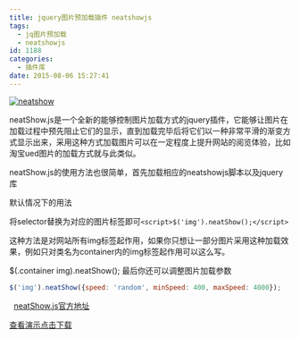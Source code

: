 ```yaml
---
title: jquery图片预加载插件 neatshowjs
tags:
  - jq图片预加载
  - neatshowjs
id: 1188
categories:
  - 插件库
date: 2015-08-06 15:27:41
---
```


[![neatshow](http://www.npm8.com/wp-content/uploads/2015/08/neatshow-650x437.jpg)](http://www.npm8.com/wp-content/uploads/2015/08/neatshow.jpg)

neatShow.js是一个全新的能够控制图片加载方式的jquery插件，它能够让图片在加载过程中预先阻止它们的显示，直到加载完毕后将它们以一种非常平滑的渐变方式显示出来，采用这种方式加载图片可以在一定程度上提升网站的阅览体验，比如淘宝ued图片的加载方式就与此类似。

neatShow.js的使用方法也很简单，首先加载相应的neatshowjs脚本以及jquery库

默认情况下的用法

<script>$(selector).neatShow();</script>

将selector替换为对应的图片标签即可```<script>$('img').neatShow();</script>```

这种方法是对网站所有img标签起作用，如果你只想让一部分图片采用这种加载效果，例如只对类名为container内的img标签起作用可以这么写。

$(.container img).neatShow();
最后你还可以调整图片加载参数

```javascript
$('img').neatShow({speed: 'random', minSpeed: 400, maxSpeed: 4000});
```

&nbsp;
[neatShow.js官方地址](http://stevepapa.com/neatshowjs/)

[查看演示](http://demo.grycheng.com/case/neatshowjs/examples/default.html)[点击下载](http://www.npm8.com/wp-content/uploads/2015/08/neatshowjs.zip)
&nbsp;
